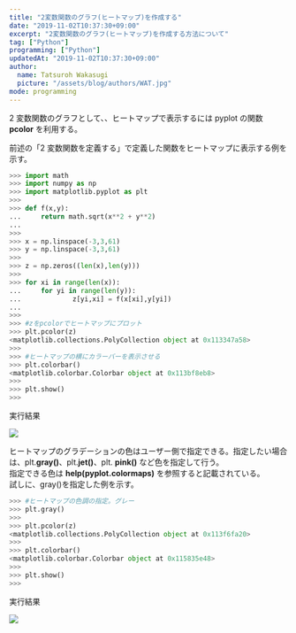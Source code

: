 ```yaml
---
title: "2変数関数のグラフ(ヒートマップ)を作成する"
date: "2019-11-02T10:37:30+09:00"
excerpt: "2変数関数のグラフ(ヒートマップ)を作成する方法について"
tag: ["Python"]
programming: ["Python"]
updatedAt: "2019-11-02T10:37:30+09:00"
author:
  name: Tatsuroh Wakasugi
  picture: "/assets/blog/authors/WAT.jpg"
mode: programming
---
```


<div class="note_content_by_programming_language" id="note_content_Python">

2 変数関数のグラフとして、、ヒートマップで表示するには pyplot の関数 **pcolor** を利用する。

前述の「2 変数関数を定義する」で定義した関数をヒートマップに表示する例を示す。

```python
>>> import math
>>> import numpy as np
>>> import matplotlib.pyplot as plt
>>>
>>> def f(x,y):
...     return math.sqrt(x**2 + y**2)
...
>>>
>>> x = np.linspace(-3,3,61)
>>> y = np.linspace(-3,3,61)
>>>
>>> z = np.zeros((len(x),len(y)))
>>>
>>> for xi in range(len(x)):
...     for yi in range(len(y)):
...             z[yi,xi] = f(x[xi],y[yi])
...
>>>
>>> #zをpcolorでヒートマップにプロット
>>> plt.pcolor(z)
<matplotlib.collections.PolyCollection object at 0x113347a58>
>>>
>>> #ヒートマップの横にカラーバーを表示させる
>>> plt.colorbar()
<matplotlib.colorbar.Colorbar object at 0x113bf8eb8>
>>>
>>> plt.show()
>>>
```

実行結果

![](/assets/note/programming/101_data_process/pcolor/Figure_10.png)

ヒートマップのグラデーションの色はユーザー側で指定できる。指定したい場合は、plt.**gray()**、plt.**jet()**、plt. **pink()** など色を指定して行う。  
指定できる色は **help(pyplot.colormaps)** を参照すると記載されている。  
試しに、gray()を指定した例を示す。

```python
>>> #ヒートマップの色調の指定。グレー
>>> plt.gray()
>>>
>>> plt.pcolor(z)
<matplotlib.collections.PolyCollection object at 0x113f6fa20>
>>>
>>> plt.colorbar()
<matplotlib.colorbar.Colorbar object at 0x115835e48>
>>>
>>> plt.show()
>>>
```

実行結果

![](/assets/note/programming/101_data_process/pcolor/Figure_11.png)

</div>
